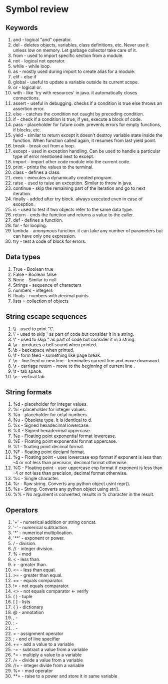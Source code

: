 # Symbol review

## Keywords

1. and - logical "and" operator.
2. del - deletes objects, variables, class definitions, etc. Never use it unless low on memory. Let garbage collector take care of it.
3. from - used to import specific section from a module.
4. not - logical not operator.
5. while - while loop.
6. as - mostly used during import to create alias for a module. 
7. elif - else if 
8. global - useful to update a variable outside its current scope.
9. or - logical or.
10. with - like 'try with resources' in java. it automatically closes connections. 
11. assert - useful in debugging. checks if a condition is true else throws an assertion error.
12. else - catches the condition not caught by preceding condition.
13. if - check if a condition is true, if yes, execute a block of code. 
14. pass - placeholder for future code. prevents errors for empty functions, if blocks, etc.
15. yield - similar to return except it doesn't destroy variable state inside the function. When function called again, it resumes from last yield point.
16. break - break out from a loop.
17. except - used in exception handling. Can be used to handle a particular type of error mentioned next to except. 
18. import - import other code module into the current code.
19. print - prints the values to the terminal.
20. class - defines a class.
21. exec - executes a dynamically created program.
22. raise - used to raise an exception. Similar to throw in java.
23. continue - skip the remaining part of the iteration and go to next iteration. 
24. finally - added after try block. always executed even in case of exception.
25. is - used to test if two objects refer to the same data type.
26. return - ends the function and returns a value to the caller.
27. def - defines a function.
28. for - for looping.
29. lambda - anonymous function. it can take any number of parameters but can have only one expression.
30. try - test a code of block for errors.


## Data types
1. True - Boolean true
2. False - Boolean false
3. None - Similar to null
4. Strings - sequence of characters
5. numbers - integers
6. floats - numbers with decimal points
7. lists = collection of objects


## String escape sequences
1. \\\\ - used to print "\\".
2. \\' - used to skip ' as part of code but consider it in a string.
3. \\" - used to skip " as part of code but consider it in a string.
4. \\a - produces a bell sound when printed.
5. \\b - backspace when printed.
6. \\f - form feed - something like page break.
7. \\n - line feed or new line - terminates current line and move downward.
8. \\r - carriage return - move to the beginning of current line .
9. \\t - tab space.
10. \\v - vertical tab


## String formats
1. %d - placeholder for integer values.
2. %i - placeholder for integer values.
3. %o - placeholder for octal numbers.
4. %u - Obsolete type. it is identical to d.
5. %x - Signed hexadecimal lowercase.
6. %X - Signed hexadecimal uppercase.
7. %e - Floating point exponential format lowercase.
8. %E - Floating point exponential format uppercase.
9. %f - floating point decimal format.
10. %F - floating point deciaml format.
11. %g - Floating point - uses lowercase exp format if exponent is less than -4 or not less than precision, decimal format otherwise.
12. %G - Floating point - user uppercase exp format if exponent is less than -4 or not less than precision, decimal format otherwise.
13. %c - Single character.
14. %r - Raw string. Converts any python object usint repr().
15. %s - String. Converts any python object using str().
16. %% - No argument is converted, results in % character in the result.


## Operators 
1. '+'  	- numerical addition or string concat.
2. '-'  	- numerical subtraction.
3. '*'  	- numerical multiplication.
4. '**' 	- exponent or power.
5. /		- division.
6. //		- integer division.
7. %		- mod
8. \<		- less than.
9. \> 		- greater than.
10. \<= 	- less than equal.
11. \>=		- greater than equal.
12. ==		- equals comparator.
13. != 		- not equals comparator.
14. \<\>	- not equals comparator <- verify
15. \( \)	- tuple
16. \[ \]	- lists
17. \{ \}	- dictionary
18. @		- annotation
19. , 	    - 
20. :	    - 
21. .	    - 
22.	=		- assignment operator
23.	;		- end of line specifier
24.	+= 		- add a value to a variable
25.	-=		- subtract a value from a variable
26.	*=		- multiply a value to a variable
27.	/=		- divide a value from a variable
28. //= 	- integer divide from a variable
29. %=  	- mod operator
30. **=		- raise to a power and store it in same variable
